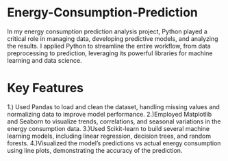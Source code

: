 # Energy-Consumption-Prediction

In my energy consumption prediction analysis project, Python played a critical role in managing data, developing predictive models, and analyzing the results. I applied Python to streamline the entire workflow, from data preprocessing to prediction, leveraging its powerful libraries for machine learning and data science.

# Key Features
1.) Used Pandas to load and clean the dataset, handling missing values and normalizing data to improve model performance.
2.)Employed Matplotlib and Seaborn to visualize trends, correlations, and seasonal variations in the energy consumption data.
3.)Used Scikit-learn to build several machine learning models, including linear regression, decision trees, and random forests.
4.)Visualized the model’s predictions vs actual energy consumption using line plots, demonstrating the accuracy of the prediction.

